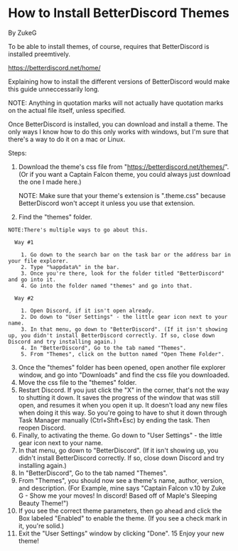 # How to Install BetterDiscord Themes

By ZukeG

To be able to install themes, of course, requires that BetterDiscord is installed preemtively.

  https://betterdiscord.net/home/
  
Explaining how to install the different versions of BetterDiscord would make this guide unneccessarily long.

NOTE: Anything in quotation marks will not actually have quotation marks on the actual file itself, unless specified.

Once BetterDiscord is installed, you can download and install a theme. The only ways I know how to do this only works with windows, but I'm sure that there's a way to do it on a mac or Linux.

Steps:

  1. Download the theme's css file from "https://betterdiscord.net/themes/". (Or if you want a Captain Falcon theme, you could always just download the one I made here.)

      NOTE: Make sure that your theme's extension is ".theme.css" because BetterDiscord won't accept it unless you use that extension.
  2. Find the "themes" folder.

    NOTE:There's multiple ways to go about this.

      Way #1
      
        1. Go down to the search bar on the task bar or the address bar in your file explorer.
        2. Type "%appdata%" in the bar.
        3. Once you're there, look for the folder titled "BetterDiscord" and go into it.
        4. Go into the folder named "themes" and go into that.

      Way #2
      
        1. Open Discord, if it isn't open already.
        2. Do down to "User Settings" - the little gear icon next to your name.
        3. In that menu, go down to "BetterDiscord". (If it isn't showing up, you didn't install BetterDiscord correctly. If so, close down Discord and try installing again.)
        4. In "BetterDiscord", Go to the tab named "Themes".
        5. From "Themes", click on the button named "Open Theme Folder".
  3. Once the "themes" folder has been opened, open another file explorer window, and go into "Downloads" and find the css file you downloaded.
  7. Move the css file to the "themes" folder.
  8. Restart Discord. If you just click the "X" in the corner, that's not the way to shutting it down. It saves the progress of the window that was still open, and resumes it when you open it up. It doesn't load any new files when doing it this way. So you're going to have to shut it down through Task Manager manually (Ctrl+Shft+Esc) by ending the task. Then reopen Discord.
  9. Finally, to activating the theme. Go down to "User Settings" - the little gear icon next to your name.
  10. In that menu, go down to "BetterDiscord". (If it isn't showing up, you didn't install BetterDiscord correctly. If so, close down Discord and try installing again.)
  11. In "BetterDiscord", Go to the tab named "Themes".
  12. From "Themes", you should now see a theme's name, author, version, and description. (For Example, mine says "Captain Falcon v.10 by Zuke G - Show me your moves! In discord! Based off of Maple's Sleeping Beauty Theme!")
  13. If you see the correct theme parameters, then go ahead and click the Box labeled "Enabled" to enable the theme. (If you see a check mark in it, you're solid.)
  14. Exit the "User Settings" window by clicking "Done".
  15 Enjoy your new theme!
